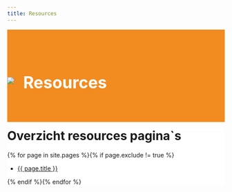 ```yaml
---
title: Resources
---
```


<div class="jumbotron text-center" style="/* background-color: white !important; */padding: 1.5rem 0rem;margin-bottom: -1.5rem;background-color: #f28b20;border-radius: 0rem;">
<div class="container"> 
    <div class="container-fluid text-center" style="padding: 1.2rem 0rem;color: white;">
<h1 style="display: inline-block;padding-top: .3125rem;margin-right: 1rem;font-size: 2.35rem;">
<img src="https://i.imgur.com/BzyiJXJ.png" style="
    max-width: 55px;
    margin-right: 12px;
    margin-bottom: 10px;
"> Resources
</h1>
</div>
</div>
</div>

<div class="jumbotron" style="background-color: white;">
<div class="container text-center"> 

<h1> Overzicht resources pagina`s </h1>

{% for page in site.pages %}{% if page.exclude != true %}
<ul>
<li><a href="{{ page.url }}">{{ page.title }}</a></li>
</ul>
{% endif %}{% endfor %}


</div>
</div>
